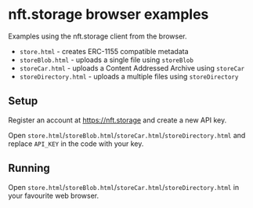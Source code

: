 # nft.storage browser examples

Examples using the nft.storage client from the browser.

- `store.html` - creates ERC-1155 compatible metadata
- `storeBlob.html` - uploads a single file using `storeBlob`
- `storeCar.html` - uploads a Content Addressed Archive using `storeCar`
- `storeDirectory.html` - uploads a multiple files using `storeDirectory`

## Setup

Register an account at https://nft.storage and create a new API key.

Open `store.html`/`storeBlob.html`/`storeCar.html`/`storeDirectory.html` and replace `API_KEY` in the code with your key.

## Running

Open `store.html`/`storeBlob.html`/`storeCar.html`/`storeDirectory.html` in your favourite web browser.
